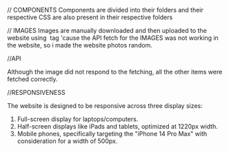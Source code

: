 // COMPONENTS 
Components are divided into their folders and their respective CSS are also present in their respective folders 

// IMAGES
Images are manually downloaded and then uploaded to the website using <img> tag 'cause the API fetch for the IMAGES was not working in the website, so i made the website photos random.

//API

Although the image did not respond to the fetching, all the other items were fetched correctly.

//RESPONSIVENESS

The website is designed to be responsive across three display sizes:

1. Full-screen display for laptops/computers.
2. Half-screen displays like iPads and tablets, optimized at 1220px width.
3. Mobile phones, specifically targeting the "iPhone 14 Pro Max" with consideration for a width of 500px.
